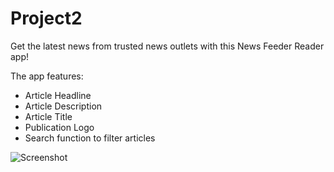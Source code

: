 # Project2

Get the latest news from trusted news outlets with this News Feeder Reader app!

The app features:
 - Article Headline
 - Article Description
 - Article Title
 - Publication Logo
 - Search function to filter articles
 
 ![Screenshot](screenshot.png)
